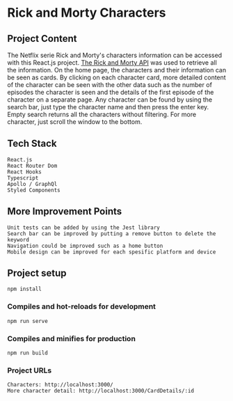 # Rick and Morty Characters

## Project Content

The Netflix serie Rick and Morty's characters information can
be accessed with this React.js project. [The Rick and Morty API](https://rickandmortyapi.com/) was used to retrieve all the information.
On the home page, the characters and their information can be seen as cards. By clicking on each character card,
more detailed content of the character can be seen with the other data such as the number of episodes the character is seen and the details of the first episode of the character on a separate page. Any character can be found by using the search bar, just type the character name and then press the enter key. Empty search returns all the characters without filtering. For more character, just scroll the window to the bottom.  

## Tech Stack

```
React.js
React Router Dom
React Hooks
Typescript
Apollo / GraphQl
Styled Components
```

## More Improvement Points
```
Unit tests can be added by using the Jest library
Search bar can be improved by putting a remove button to delete the keyword
Navigation could be improved such as a home button
Mobile design can be improved for each spesific platform and device
```

## Project setup
```
npm install
```

### Compiles and hot-reloads for development
```
npm run serve
```

### Compiles and minifies for production
```
npm run build
```

### Project URLs

```
Characters: http://localhost:3000/
More character detail: http://localhost:3000/CardDetails/:id
```